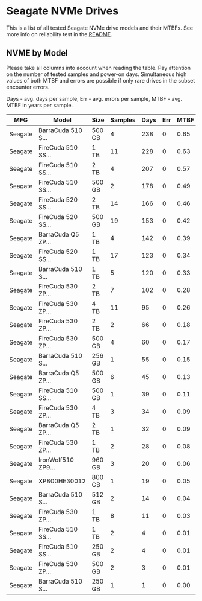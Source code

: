 Seagate NVMe Drives
===================

This is a list of all tested Seagate NVMe drive models and their MTBFs. See more
info on reliability test in the [README](https://github.com/linuxhw/SMART).

NVME by Model
------------

Please take all columns into account when reading the table. Pay attention on the
number of tested samples and power-on days. Simultaneous high values of both MTBF
and errors are possible if only rare drives in the subset encounter errors.

Days - avg. days per sample,
Err  - avg. errors per sample,
MTBF - avg. MTBF in years per sample.

| MFG       | Model              | Size   | Samples | Days  | Err   | MTBF |
|-----------|--------------------|--------|---------|-------|-------|------|
| Seagate   | BarraCuda 510 S... | 500 GB | 4       | 238   | 0     | 0.65   |
| Seagate   | FireCuda 510 SS... | 1 TB   | 11      | 228   | 0     | 0.63   |
| Seagate   | FireCuda 510 SS... | 2 TB   | 4       | 207   | 0     | 0.57   |
| Seagate   | FireCuda 510 SS... | 500 GB | 2       | 178   | 0     | 0.49   |
| Seagate   | FireCuda 520 SS... | 2 TB   | 14      | 166   | 0     | 0.46   |
| Seagate   | FireCuda 520 SS... | 500 GB | 19      | 153   | 0     | 0.42   |
| Seagate   | BarraCuda Q5 ZP... | 1 TB   | 4       | 142   | 0     | 0.39   |
| Seagate   | FireCuda 520 SS... | 1 TB   | 17      | 123   | 0     | 0.34   |
| Seagate   | BarraCuda 510 S... | 1 TB   | 5       | 120   | 0     | 0.33   |
| Seagate   | FireCuda 530 ZP... | 2 TB   | 7       | 102   | 0     | 0.28   |
| Seagate   | FireCuda 530 ZP... | 4 TB   | 11      | 95    | 0     | 0.26   |
| Seagate   | FireCuda 530 ZP... | 2 TB   | 2       | 66    | 0     | 0.18   |
| Seagate   | FireCuda 530 ZP... | 500 GB | 4       | 60    | 0     | 0.17   |
| Seagate   | BarraCuda 510 S... | 256 GB | 1       | 55    | 0     | 0.15   |
| Seagate   | BarraCuda Q5 ZP... | 500 GB | 6       | 45    | 0     | 0.13   |
| Seagate   | FireCuda 510 SS... | 500 GB | 1       | 39    | 0     | 0.11   |
| Seagate   | FireCuda 530 ZP... | 4 TB   | 3       | 34    | 0     | 0.09   |
| Seagate   | BarraCuda Q5 ZP... | 2 TB   | 1       | 32    | 0     | 0.09   |
| Seagate   | FireCuda 530 ZP... | 1 TB   | 2       | 28    | 0     | 0.08   |
| Seagate   | IronWolf510 ZP9... | 960 GB | 3       | 20    | 0     | 0.06   |
| Seagate   | XP800HE30012       | 800 GB | 1       | 19    | 0     | 0.05   |
| Seagate   | BarraCuda 510 S... | 512 GB | 2       | 14    | 0     | 0.04   |
| Seagate   | FireCuda 530 ZP... | 1 TB   | 8       | 11    | 0     | 0.03   |
| Seagate   | FireCuda 510 SS... | 1 TB   | 2       | 4     | 0     | 0.01   |
| Seagate   | FireCuda 510 SS... | 250 GB | 2       | 4     | 0     | 0.01   |
| Seagate   | FireCuda 530 ZP... | 500 GB | 2       | 3     | 0     | 0.01   |
| Seagate   | BarraCuda 510 S... | 250 GB | 1       | 1     | 0     | 0.00   |
